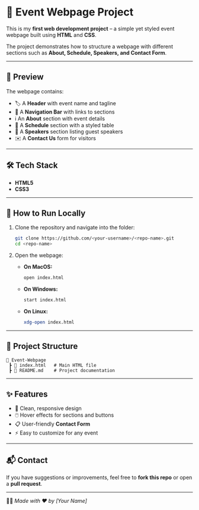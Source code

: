 # 🌟 Event Webpage Project  

This is my **first web development project** – a simple yet styled event webpage built using **HTML** and **CSS**.  

The project demonstrates how to structure a webpage with different sections such as **About, Schedule, Speakers, and Contact Form**.  

---

## 📸 Preview  

The webpage contains:  
- 🏷️ A **Header** with event name and tagline  
- 🧭 A **Navigation Bar** with links to sections  
- ℹ️ An **About** section with event details  
- 📅 A **Schedule** section with a styled table  
- 🎤 A **Speakers** section listing guest speakers  
- ✉️ A **Contact Us** form for visitors  

---

## 🛠️ Tech Stack  

- **HTML5**  
- **CSS3**  

---

## 🚀 How to Run Locally  

1. Clone the repository and navigate into the folder:  
   ```bash
   git clone https://github.com/<your-username>/<repo-name>.git
   cd <repo-name>
   ```

2. Open the webpage:  
   - **On MacOS:**  
     ```bash
     open index.html
     ```  
   - **On Windows:**  
     ```bash
     start index.html
     ```  
   - **On Linux:**  
     ```bash
     xdg-open index.html
     ```  

---

## 📂 Project Structure  

```
📁 Event-Webpage
 ┣ 📄 index.html   # Main HTML file
 ┣ 📄 README.md    # Project documentation
```

---

## ✨ Features  

- 🎨 Clean, responsive design  
- 🖱️ Hover effects for sections and buttons  
- 📋 User-friendly **Contact Form**  
- ⚡ Easy to customize for any event  

---

## 📬 Contact  

If you have suggestions or improvements, feel free to **fork this repo** or open a **pull request**.  

---

👨‍💻 *Made with ❤️ by [Your Name]*  

